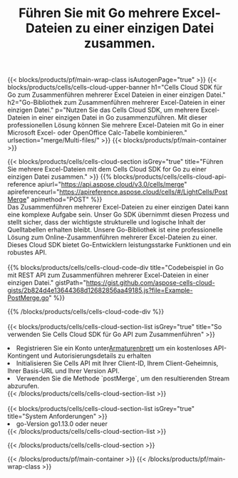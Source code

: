﻿---
title:  Führen Sie mit Go mehrere Excel-Dateien zu einer einzigen Datei zusammen.
description:  Cloud-APIs und SDKs zum Zusammenführen mehrerer Excel-Dateien mit Go.
---
{{< blocks/products/pf/main-wrap-class isAutogenPage="true" >}}
{{< blocks/products/cells/cells-cloud-upper-banner h1="Cells Cloud SDK für Go zum Zusammenführen mehrerer Excel Dateien in einer einzigen Datei." h2="Go-Bibliothek zum Zusammenführen mehrerer Excel-Dateien in einer einzigen Datei." p="Nutzen Sie das Cells Cloud SDK, um mehrere Excel-Dateien in einer einzigen Datei in Go zusammenzuführen. Mit dieser professionellen Lösung können Sie mehrere Excel-Dateien mit Go in einer Microsoft Excel- oder OpenOffice Calc-Tabelle kombinieren." urlsection="merge/Multi-files/" >}}
{{< blocks/products/pf/main-container >}}

{{< blocks/products/cells/cells-cloud-section isGrey="true" title="Führen Sie mehrere Excel-Dateien mit dem Cells Cloud SDK for Go zu einer einzigen Datei zusammen." >}}
{{% blocks/products/cells/cells-cloud-api-reference apiurl="https://api.aspose.cloud/v3.0/cells/merge" apireferenceurl="https://apireference.aspose.cloud/cells/#/LightCells/PostMerge" apimethod="POST" %}}
<br/>
Das Zusammenführen mehrerer Excel-Dateien zu einer einzigen Datei kann eine komplexe Aufgabe sein. Unser Go SDK übernimmt diesen Prozess und stellt sicher, dass der wichtigste strukturelle und logische Inhalt der Quelltabellen erhalten bleibt. Unsere Go-Bibliothek ist eine professionelle Lösung zum Online-Zusammenführen mehrerer Excel-Dateien zu einer. Dieses Cloud SDK bietet Go-Entwicklern leistungsstarke Funktionen und ein robustes API.
<br/>
<br/>
{{% blocks/products/cells/cells-cloud-code-div title="Codebeispiel in Go mit REST API zum Zusammenführen mehrerer Excel-Dateien in einer einzigen Datei." gistPath="https://gist.github.com/aspose-cells-cloud-gists/2b824d4e13644368d12682856aa49185.js?file=Example-PostMerge.go" %}}
  
{{% /blocks/products/cells/cells-cloud-code-div %}}
<br/>
<br/>
{{< blocks/products/cells/cells-cloud-section-list isGrey="true" title="So verwenden Sie Cells Cloud SDK für Go API zum Zusammenführen" >}}
<li> Registrieren Sie ein Konto unter<a href="https://dashboard.aspose.cloud/">Armaturenbrett</a> um ein kostenloses API-Kontingent und Autorisierungsdetails zu erhalten</li>
<li>Initialisieren Sie Cells API mit Ihrer Client-ID, Ihrem Client-Geheimnis, Ihrer Basis-URL und Ihrer Version API.</li>
<li>Verwenden Sie die Methode `postMerge`, um den resultierenden Stream abzurufen.</li>
{{< /blocks/products/cells/cells-cloud-section-list >}}
<br/>
<br/>
{{< blocks/products/cells/cells-cloud-section-list isGrey="true" title="System Anforderungen" >}}
<li>go-Version go1.13.0 oder neuer</li>
{{< /blocks/products/cells/cells-cloud-section-list >}}

{{< /blocks/products/cells/cells-cloud-section >}}

{{< /blocks/products/pf/main-container >}}
{{< /blocks/products/pf/main-wrap-class >}}
